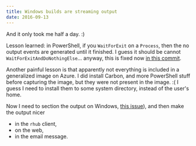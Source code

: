 ```yaml
---
title: Windows builds are streaming output
date: 2016-09-13
---
```


And it only took me half a day. :)

Lesson learned: in PowerShell, if you `WaitForExit` on a `Process`, then the no output events are generated until it finished. I guess it should be cannot `WaitForExitAndDoNothingElse`... anyway, this is fixed now [in this commit](https://github.com/r-hub/wincheck/commit/ac9d4fc3e7e7f3edda06d08a0a432659404bd1f9).

Another painful lesson is that apparently not everything is included in a generalized image on Azure. I did install Carbon, and more PowerShell stuff before capturing the image, but they were not present in the image. :( I guess I need to install them to some system directory, instead of the user's home.

Now I need to section the output on Windows, [this issue](https://github.com/r-hub/wincheck/issues/4)), and then make the output nicer
* in the `rhub` client,
* on the web,
* in the email message.
